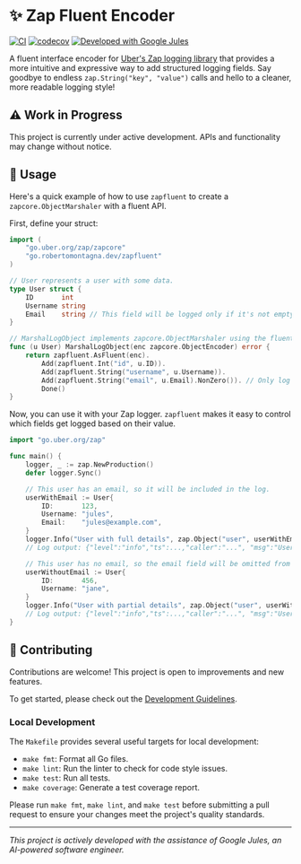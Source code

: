 # ✨ Zap Fluent Encoder

[![CI](https://github.com/RobertoMontagna/zapfluent/actions/workflows/ci.yml/badge.svg)](https://github.com/RobertoMontagna/zapfluent/actions/workflows/ci.yml)
[![codecov](https://codecov.io/gh/RobertoMontagna/zapfluent/graph/badge.svg)](https://codecov.io/gh/RobertoMontagna/zapfluent)
[![Developed with Google Jules](https://img.shields.io/badge/Developed%20with-Google%20Jules-blue?logo=google)](https://jules.google/)

A fluent interface encoder for [Uber's Zap logging library](https://github.com/uber-go/zap) that provides a more intuitive and expressive way to add structured logging fields. Say goodbye to endless `zap.String("key", "value")` calls and hello to a cleaner, more readable logging style!

## ⚠️ Work in Progress

This project is currently under active development. APIs and functionality may change without notice.

## 🚀 Usage

Here's a quick example of how to use `zapfluent` to create a `zapcore.ObjectMarshaler` with a fluent API.

First, define your struct:

```go
import (
	"go.uber.org/zap/zapcore"
	"go.robertomontagna.dev/zapfluent"
)

// User represents a user with some data.
type User struct {
	ID       int
	Username string
	Email    string // This field will be logged only if it's not empty.
}

// MarshalLogObject implements zapcore.ObjectMarshaler using the fluent API.
func (u User) MarshalLogObject(enc zapcore.ObjectEncoder) error {
	return zapfluent.AsFluent(enc).
		Add(zapfluent.Int("id", u.ID)).
		Add(zapfluent.String("username", u.Username)).
		Add(zapfluent.String("email", u.Email).NonZero()). // Only log email if not empty!
		Done()
}
```

Now, you can use it with your Zap logger. `zapfluent` makes it easy to control which fields get logged based on their value.

```go
import "go.uber.org/zap"

func main() {
	logger, _ := zap.NewProduction()
	defer logger.Sync()

	// This user has an email, so it will be included in the log.
	userWithEmail := User{
		ID:       123,
		Username: "jules",
		Email:    "jules@example.com",
	}
	logger.Info("User with full details", zap.Object("user", userWithEmail))
	// Log output: {"level":"info","ts":...,"caller":"...", "msg":"User with full details","user":{"id":123,"username":"jules","email":"jules@example.com"}}

	// This user has no email, so the email field will be omitted from the log.
	userWithoutEmail := User{
		ID:       456,
		Username: "jane",
	}
	logger.Info("User with partial details", zap.Object("user", userWithoutEmail))
	// Log output: {"level":"info","ts":...,"caller":"...", "msg":"User with partial details","user":{"id":456,"username":"jane"}}
}
```

## 🤝 Contributing

Contributions are welcome! This project is open to improvements and new features.

To get started, please check out the [Development Guidelines](assets/DEVELOPMENT.md).

### Local Development

The `Makefile` provides several useful targets for local development:

- `make fmt`: Format all Go files.
- `make lint`: Run the linter to check for code style issues.
- `make test`: Run all tests.
- `make coverage`: Generate a test coverage report.

Please run `make fmt`, `make lint`, and `make test` before submitting a pull request to ensure your changes meet the project's quality standards.

---
*This project is actively developed with the assistance of Google Jules, an AI-powered software engineer.*
